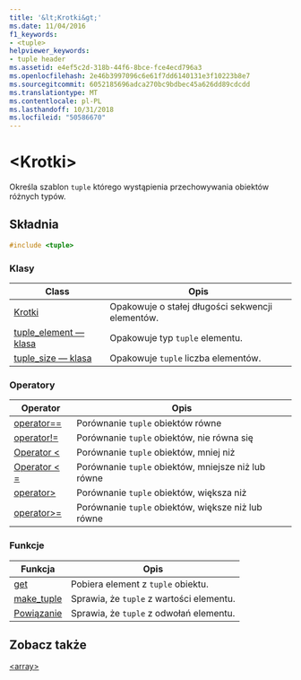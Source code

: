 ```yaml
---
title: '&lt;Krotki&gt;'
ms.date: 11/04/2016
f1_keywords:
- <tuple>
helpviewer_keywords:
- tuple header
ms.assetid: e4ef5c2d-318b-44f6-8bce-fce4ecd796a3
ms.openlocfilehash: 2e46b3997096c6e61f7dd6140131e3f10223b8e7
ms.sourcegitcommit: 6052185696adca270bc9bdbec45a626dd89cdcdd
ms.translationtype: MT
ms.contentlocale: pl-PL
ms.lasthandoff: 10/31/2018
ms.locfileid: "50586670"
---
```

# <a name="lttuplegt"></a>&lt;Krotki&gt;

Określa szablon `tuple` którego wystąpienia przechowywania obiektów różnych typów.

## <a name="syntax"></a>Składnia

```cpp
#include <tuple>
```

### <a name="classes"></a>Klasy

|Class|Opis|
|-|-|
|[Krotki](../standard-library/tuple-class.md)|Opakowuje o stałej długości sekwencji elementów.|
|[tuple_element — klasa](../standard-library/tuple-element-class-tuple.md)|Opakowuje typ `tuple` elementu.|
|[tuple_size — klasa](../standard-library/tuple-size-class-tuple.md)|Opakowuje `tuple` liczba elementów.|

### <a name="operators"></a>Operatory

|Operator|Opis|
|-|-|
|[operator==](../standard-library/tuple-operators.md#op_eq_eq)|Porównanie `tuple` obiektów równe|
|[operator!=](../standard-library/tuple-operators.md#op_neq)|Porównanie `tuple` obiektów, nie równa się|
|[Operator <](../standard-library/tuple-operators.md#op_lt)|Porównanie `tuple` obiektów, mniej niż|
|[Operator < =](../standard-library/tuple-operators.md#op_lt_eq)|Porównanie `tuple` obiektów, mniejsze niż lub równe|
|[operator>](../standard-library/tuple-operators.md#op_gt)|Porównanie `tuple` obiektów, większa niż|
|[operator>=](../standard-library/tuple-operators.md#op_gt_eq)|Porównanie `tuple` obiektów, większe niż lub równe|

### <a name="functions"></a>Funkcje

|Funkcja|Opis|
|-|-|
|[get](../standard-library/tuple-functions.md#get)|Pobiera element z `tuple` obiektu.|
|[make_tuple](../standard-library/tuple-functions.md#make_tuple)|Sprawia, że `tuple` z wartości elementu.|
|[Powiązanie](../standard-library/tuple-functions.md#tie)|Sprawia, że `tuple` z odwołań elementu.|

## <a name="see-also"></a>Zobacz także

[\<array>](../standard-library/array.md)<br/>
